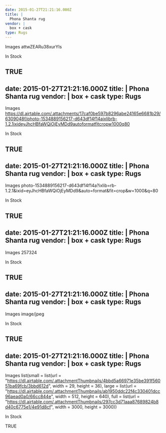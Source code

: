 ```yaml
---
date: 2015-01-27T21:21:16.000Z
title: |
  Phona Shanta rug
vendor: |
  box + cask
type: Rugs
---
```


Images
attwZEARu38xurYIs

In Stock

TRUE
---
date: 2015-01-27T21:21:16.000Z
title: |
  Phona Shanta rug
vendor: |
  box + cask
type: Rugs
---

Images
https://dl.airtable.com/.attachments/17caf0be597b8296abe24165e6681b29/6309048f/photo-1534889156217-d643df14f14aixlibrb-1.2.1ixideyJhcHBfaWQiOjEyMDd9autoformatfitcropw1000q80

In Stock

TRUE
---
date: 2015-01-27T21:21:16.000Z
title: |
  Phona Shanta rug
vendor: |
  box + cask
type: Rugs
---

Images
photo-1534889156217-d643df14f14a?ixlib=rb-1.2.1&ixid=eyJhcHBfaWQiOjEyMDd9&auto=format&fit=crop&w=1000&q=80

In Stock

TRUE
---
date: 2015-01-27T21:21:16.000Z
title: |
  Phona Shanta rug
vendor: |
  box + cask
type: Rugs
---

Images
257324

In Stock

TRUE
---
date: 2015-01-27T21:21:16.000Z
title: |
  Phona Shanta rug
vendor: |
  box + cask
type: Rugs
---

Images
image/jpeg

In Stock

TRUE
---
date: 2015-01-27T21:21:16.000Z
title: |
  Phona Shanta rug
vendor: |
  box + cask
type: Rugs
---

Images
list(small = list(url = "https://dl.airtable.com/.attachmentThumbnails/4bbd5a66971e35be391f56051ba69fcb/3bbd612d", width = 29, height = 36), large = list(url = "https://dl.airtable.com/.attachmentThumbnails/ab1950ddc22f4c330401dcc96aead0a0/66cc844e", width = 512, height = 640), full = list(url = "https://dl.airtable.com/.attachmentThumbnails/297cc3d71aaa87689824b8d40c6775e1/4e91d8cf", width = 3000, height = 3000))

In Stock

TRUE
